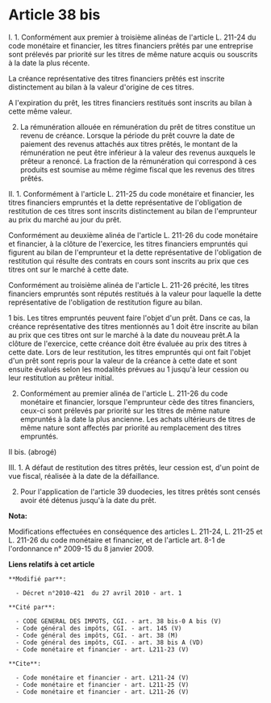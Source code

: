# Article 38 bis

I. 1. Conformément aux premier à troisième alinéas de l'article L. 211-24 du code monétaire et financier, les titres
financiers prêtés par une entreprise sont prélevés par priorité sur les titres de même nature acquis ou souscrits à la date
la plus récente. 

La créance représentative des titres financiers prêtés est inscrite distinctement au bilan à la valeur d'origine de ces
titres.

A l'expiration du prêt, les titres financiers restitués sont inscrits au bilan à cette même valeur. 

2. La rémunération allouée en rémunération du prêt de titres constitue un revenu de créance. Lorsque la période du prêt
couvre la date de paiement des revenus attachés aux titres prêtés, le montant de la rémunération ne peut être inférieur à la
valeur des revenus auxquels le prêteur a renoncé. La fraction de la rémunération qui correspond à ces produits est soumise au
même régime fiscal que les revenus des titres prêtés. 

II. 1. Conformément à l'article L. 211-25 du code monétaire et financier, les titres financiers empruntés et la dette
représentative de l'obligation de restitution de ces titres sont inscrits distinctement au bilan de l'emprunteur au prix du
marché au jour du prêt. 

Conformément au deuxième alinéa de l'article L. 211-26 du code monétaire et financier, à la clôture de l'exercice, les titres
financiers empruntés qui figurent au bilan de l'emprunteur et la dette représentative de l'obligation de restitution qui
résulte des contrats en cours sont inscrits au prix que ces titres ont sur le marché à cette date. 

Conformément au troisième alinéa de l'article L. 211-26 précité, les titres financiers empruntés sont réputés restitués à la
valeur pour laquelle la dette représentative de l'obligation de restitution figure au bilan. 

1 bis. Les titres empruntés peuvent faire l'objet d'un prêt. Dans ce cas, la créance représentative des titres mentionnés au
1 doit être inscrite au bilan au prix que ces titres ont sur le marché à la date du nouveau prêt.A la clôture de l'exercice,
cette créance doit être évaluée au prix des titres à cette date. Lors de leur restitution, les titres empruntés qui ont fait
l'objet d'un prêt sont repris pour la valeur de la créance à cette date et sont ensuite évalués selon les modalités prévues
au 1 jusqu'à leur cession ou leur restitution au prêteur initial. 

2. Conformément au premier alinéa de l'article L. 211-26 du code monétaire et financier, lorsque l'emprunteur cède des titres
financiers, ceux-ci sont prélevés par priorité sur les titres de même nature empruntés à la date la plus ancienne. Les achats
ultérieurs de titres de même nature sont affectés par priorité au remplacement des titres empruntés. 

II bis. (abrogé) 

III. 1. A défaut de restitution des titres prêtés, leur cession est, d'un point de vue fiscal, réalisée à la date de la
défaillance. 

2. Pour l'application de l'article 39 duodecies, les titres prêtés sont censés avoir été détenus jusqu'à la date du prêt.

**Nota:**

Modifications effectuées en conséquence des articles L. 211-24, L. 211-25 et L. 211-26 du code monétaire et financier,  et
de l'article art. 8-1 de l'ordonnance n° 2009-15 du 8 janvier 2009.

**Liens relatifs à cet article**

	**Modifié par**:

	  - Décret n°2010-421  du 27 avril 2010 - art. 1

	**Cité par**:

	  - CODE GENERAL DES IMPOTS, CGI. - art. 38 bis-0 A bis (V)
	  - Code général des impôts, CGI. - art. 145 (V)
	  - Code général des impôts, CGI. - art. 38 (M)
	  - Code général des impôts, CGI. - art. 38 bis A (VD)
	  - Code monétaire et financier - art. L211-23 (V)

	**Cite**:

	  - Code monétaire et financier - art. L211-24 (V)
	  - Code monétaire et financier - art. L211-25 (V)
	  - Code monétaire et financier - art. L211-26 (V)
